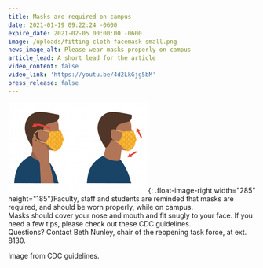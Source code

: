 ```yaml
---
title: Masks are required on campus
date: 2021-01-19 09:22:24 -0600
expire_date: 2021-02-05 00:00:00 -0600
image: /uploads/fitting-cloth-facemask-small.png
news_image_alt: Please wear masks properly on campus
article_lead: A short lead for the article
video_content: false
video_link: 'https://youtu.be/4d2LkGjg5bM'
press_release: false
---
```


![](/uploads/fitting-cloth-facemask-small.png){: .float-image-right width="285" height="185"}​Faculty, staff and students are reminded that masks are required, and should be worn properly, while on campus.&nbsp;<br>Masks should cover your nose and mouth and fit snugly to your face. If you need a few tips, please check out these CDC guidelines.<br>Questions? Contact Beth Nunley, chair of the reopening task force, at ext. 8130.

Image from CDC guidelines.

&nbsp;
